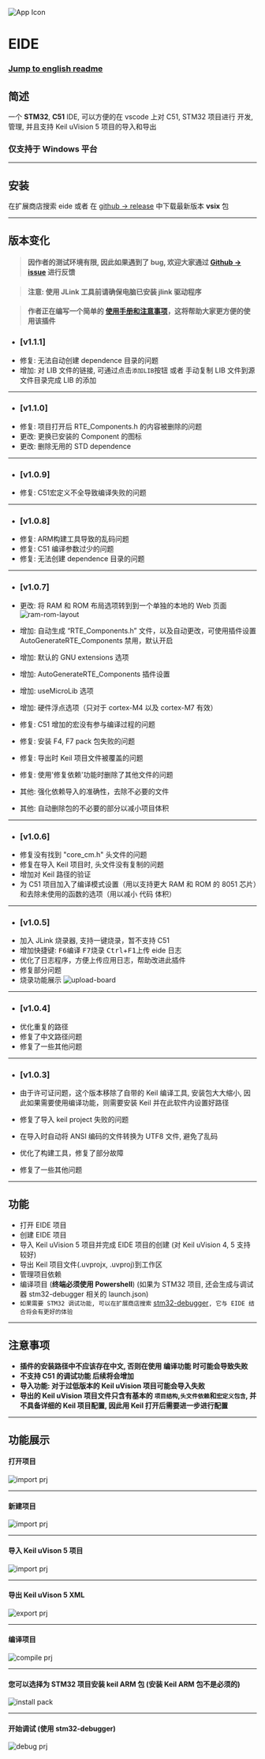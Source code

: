 ![App Icon](./res/icon/icon.png)
# EIDE

### [Jump to english readme](https://github.com/github0null/eide/blob/master/README_EN.md)

## 简述

一个 **STM32**, **C51** IDE, 可以方便的在 vscode 上对 C51, STM32 项目进行 开发, 管理, 并且支持 Keil uVision 5 项目的导入和导出 

### **仅支持于 Windows 平台**

***

## 安装

在扩展商店搜索 eide 或者 在 [github -> release](https://github.com/github0null/eide/releases) 中下载最新版本 **vsix** 包

***

## 版本变化

> #### 因作者的测试环境有限, 因此如果遇到了 bug, 欢迎大家通过 [Github -> issue](https://github.com/github0null/eide/issues) 进行反馈

> #### 注意: 使用 JLink 工具前请确保电脑已安装 jlink 驱动程序

> #### 作者正在编写一个简单的 [使用手册和注意事项](https://github.com/github0null/eide/blob/master/manual.md)，这将帮助大家更方便的使用该插件

- ### [v1.1.1]
- 修复: 无法自动创建 dependence 目录的问题
- 增加: 对 LIB 文件的链接, 可通过点击`添加LIB`按钮 或者 手动复制 LIB 文件到源文件目录完成 LIB 的添加

***

- ### [v1.1.0]
- 修复: 项目打开后 RTE_Components.h 的内容被删除的问题
- 更改: 更换已安装的 Component 的图标
- 更改: 删除无用的 STD dependence

***

- ### [v1.0.9]
- 修复: C51宏定义不全导致编译失败的问题

***

- ### [v1.0.8]
- 修复: ARM构建工具导致的乱码问题
- 修复: C51 编译参数过少的问题
- 修复: 无法创建 dependence 目录的问题

***
 
- ### [v1.0.7]
- 更改: 将 RAM 和 ROM 布局选项转到到一个单独的本地的 Web 页面![ram-rom-layout](./res/preview/ram_rom_layout.gif)

- 增加: 自动生成 “RTE_Components.h” 文件，以及自动更改，可使用插件设置 AutoGenerateRTE_Components 禁用，默认开启
- 增加: 默认的 GNU extensions 选项
- 增加: AutoGenerateRTE_Components 插件设置
- 增加: useMicroLib 选项
- 增加: 硬件浮点选项（只对于 cortex-M4 以及 cortex-M7 有效）

- 修复: C51 增加的宏没有参与编译过程的问题
- 修复: 安装 F4, F7 pack 包失败的问题
- 修复: 导出时 Keil 项目文件被覆盖的问题
- 修复: 使用'修复依赖'功能时删除了其他文件的问题

- 其他: 强化依赖导入的准确性，去除不必要的文件
- 其他: 自动删除包的不必要的部分以减小项目体积

***

- ### [v1.0.6]
- 修复没有找到 "core_cm.h" 头文件的问题
- 修复在导入 Keil 项目时, 头文件没有复制的问题
- 增加对 Keil 路径的验证
- 为 C51 项目加入了编译模式设置（用以支持更大 RAM 和 ROM 的 8051 芯片）和去除未使用的函数的选项（用以减小 代码 体积）

****

- ### [v1.0.5]
- 加入 JLink 烧录器, 支持一键烧录，暂不支持 C51
- 增加快捷键: <kbd>F6</kbd>编译 <kbd>F7</kbd>烧录 <kbd>Ctrl</kbd>+<kbd>F1</kbd>上传 eide 日志
- 优化了日志程序，方便上传应用日志，帮助改进此插件
- 修复部分问题
- 烧录功能展示 ![upload-board](./res/preview/upload-board.gif)

****

- ### [v1.0.4]
- 优化重复的路径
- 修复了中文路径问题
- 修复了一些其他问题

****

- ### [v1.0.3]

- 由于许可证问题，这个版本移除了自带的 Keil 编译工具, 安装包大大缩小, 因此如果需要使用编译功能，则需要安装 Keil 并在此软件内设置好路径
- 修复了导入 keil project 失败的问题
- 在导入时自动将 ANSI 编码的文件转换为 UTF8 文件, 避免了乱码
- 优化了构建工具，修复了部分故障
- 修复了一些其他问题

****

## 功能

* 打开 EIDE 项目
* 创建 EIDE 项目
* 导入 Keil uVision 5 项目并完成 EIDE 项目的创建 (对 Keil uVision 4, 5 支持较好)
* 导出 Keil 项目文件(.uvprojx, .uvproj)到工作区
* 管理项目依赖
* 编译项目 (**终端必须使用 Powershell**) (如果为 STM32 项目, 还会生成与调试器 stm32-debugger 相关的 launch.json)
* `如果需要 STM32 调试功能, 可以在扩展商店搜索` [stm32-debugger](https://github.com/github0null/stm32-debugger/releases)`, 它与 EIDE 结合将会有更好的体验`

***

## 注意事项
  + **插件的安装路径中不应该存在中文, 否则在使用 编译功能 时可能会导致失败**
  + **不支持 C51 的调试功能 后续将会增加**
  + **导入功能: 对于过低版本的 Keil uVision 项目可能会导入失败**
  + **导出的 Keil uVision 项目文件只含有基本的 `项目结构`,`头文件依赖`和`宏定义包含`, 并不具备详细的 Keil 项目配置, 因此用 Keil 打开后需要进一步进行配置**

***

## 功能展示

#### 打开项目
![import prj](./res/preview/open_project_view.gif)

***

#### 新建项目
![import prj](./res/preview/create_project_view.gif)

***

#### 导入 Keil uVison 5 项目
![import prj](./res/preview/import_view.gif)

***

#### 导出 Keil uVison 5 XML
![export prj](./res/preview/export_view.gif)

***

#### 编译项目
![compile prj](./res/preview/compile_view.gif)

***

#### 您可以选择为 STM32 项目安装 keil ARM 包 (安装 Keil ARM 包不是必须的)
![install pack](./res/preview/install_pack.png)

***

#### 开始调试 (使用 stm32-debugger)
![debug prj](./res/preview/debug.png)
